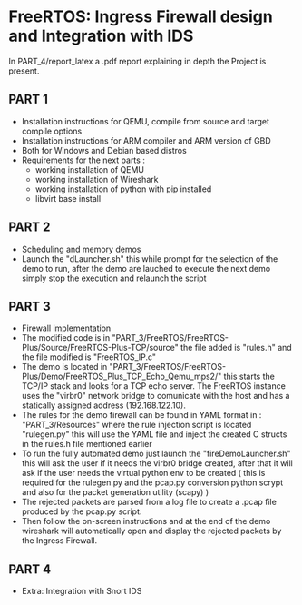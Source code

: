 # FreeRTOS: Ingress Firewall design and Integration with IDS

In PART_4/report_latex a .pdf report explaining in depth the Project is present.

## PART 1
- Installation instructions for QEMU, compile from source and target compile options
- Installation instructions for ARM compiler and ARM version of GBD
- Both for Windows and Debian based distros
- Requirements for the next parts : 
    - working installation of QEMU
    - working installation of Wireshark
    - working installation of python with pip installed
    - libvirt base install

## PART 2
- Scheduling and memory demos
- Launch the "dLauncher.sh" this while prompt for the selection of the demo to run, after the demo are lauched to execute the next demo simply stop the execution and relaunch the script

## PART 3
- Firewall implementation
- The modified code is in "PART_3/FreeRTOS/FreeRTOS-Plus/Source/FreeRTOS-Plus-TCP/source" the file added is "rules.h" and the file modified is "FreeRTOS_IP.c"
- The demo is located in "PART_3/FreeRTOS/FreeRTOS-Plus/Demo/FreeRTOS_Plus_TCP_Echo_Qemu_mps2/" this starts the TCP/IP stack and looks for a TCP echo server. The FreeRTOS instance uses the "virbr0" network bridge to comunicate with the host and has a statically assigned address (192.168.122.10).
- The rules for the demo firewall can be found in YAML format in : "PART_3/Resources" where the rule injection script is located "rulegen.py" this will use the YAML file and inject the created C structs in the rules.h file mentioned earlier
- To run the fully automated demo just launch the "fireDemoLauncher.sh" this will ask the user if it needs the virbr0 bridge created, after that it will ask if the user needs the virtual python env to be created ( this is required for the rulegen.py and the pcap.py conversion python scrypt and also for the packet generation utility (scapy) )
- The rejected packets are parsed from a log file to create a .pcap file produced by the pcap.py script.
- Then follow the on-screen instructions and at the end of the demo wireshark will automatically open and display the rejected packets by the Ingress Firewall.

## PART 4
- Extra: Integration with Snort IDS
